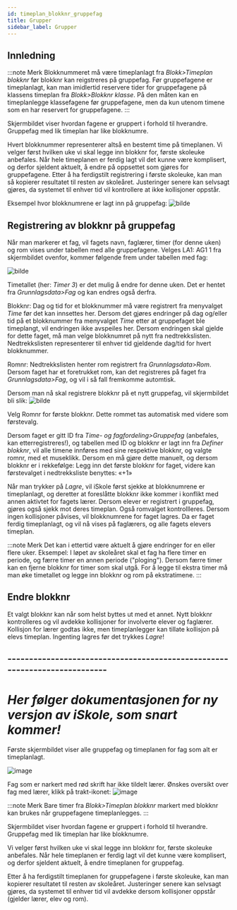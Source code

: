 ```yaml
---
id: timeplan_blokknr_gruppefag
title: Grupper
sidebar_label: Grupper
---
```


## Innledning

:::note Merk
Blokknummeret må være timeplanlagt fra _Blokk>Timeplan blokknr_ før blokknr kan reigstreres på gruppefag. Før gruppefagene er timeplanlagt, kan man imidlertid reservere tider for gruppefagene på klassens timeplan fra _Blokk>Blokknr klasse_. På den måten kan en timeplanlegge klassefagene før gruppefagene, men da kun utenom timene som en har reservert for gruppefagene.
:::

Skjermbildet viser hvordan fagene er gruppert i forhold til hverandre. Gruppefag med lik timeplan har like blokknumre. 

Hvert blokknummer representerer altså en bestemt time på timeplanen. Vi velger først hvilken uke vi skal legge inn blokknr for, første skoleuke anbefales. Når hele timeplanen er ferdig lagt vil det kunne være komplisert, og derfor sjeldent aktuelt, å endre på oppsettet som gjøres for gruppefagene. Etter å ha ferdigstilt registrering i første skoleuke, kan man så kopierer resultatet til resten av skoleåret. Justeringer senere kan selvsagt gjøres, da systemet til enhver tid vil kontrollere at ikke kollisjoner oppstår.

Eksempel hvor blokknumrene er lagt inn på gruppefag:
![bilde](https://user-images.githubusercontent.com/80097133/199228418-89ba38be-ca9c-4f20-80e2-2f32aafd69af.png)

## Registrering av blokknr på gruppefag
Når man markerer et fag, vil fagets navn, faglærer, timer (for denne uken) og rom vises under tabellen med alle gruppefagene. Velges LA1: AG1 1 fra skjermbildet ovenfor, kommer følgende frem under tabellen med fag:

![bilde](https://user-images.githubusercontent.com/80097133/199229735-5201c5d7-3aca-4aad-8a00-f6b6ea7abc31.png)

Timetallet (her: _Timer 3_) er det mulig å endre for denne uken. Det er hentet fra _Grunnlagsdata>Fag_ og kan endres også derfra. 

Blokknr: Dag og tid for et blokknummer må være registrert fra menyvalget _Time_ før det kan innsettes her. Dersom det gjøres endringer på dag og/eller tid på et blokknummer fra menyvalget _Time_ etter at gruppefaget ble timeplangt, vil endringen ikke avspeiles her. Dersom endringen skal gjelde for dette faget, må man velge blokknumret på nytt fra nedtrekkslisten. Nedtrekkslisten representerer til enhver tid  gjeldende dag/tid for hvert blokknummer.

Romnr: Nedtrekkslisten henter rom registrert fra _Grunnlagsdata>Rom_. Dersom faget har et foretrukket rom, kan det registreres på faget fra _Grunnlagsdata>Fag_, og vil i så fall fremkomme  automtisk.

Dersom man nå skal registrere blokknr på et nytt gruppefag, vil skjermbildet bli slik:
![bilde](https://user-images.githubusercontent.com/80097133/191739144-f83d8a36-f805-45f0-acc4-44f6f88d93ee.png)

Velg Romnr for første blokknr. Dette rommet tas automatisk med videre som førstevalg. 

Dersom faget er gitt ID fra _Time- og fagfordeling>Gruppefag_ (anbefales, kan etterregistreres!), og tabellen med ID og blokknr er lagt inn fra _Definer blokknr_, vil alle timene innføres med sine respektive blokknr, og valgte romnr, med et museklikk. Dersom en må gjøre dette manuelt, og dersom blokknr er i rekkefølge: Legg inn det første blokknr for faget, videre kan førstevalget i nedtrekksliste benyttes: «+1»

Når man trykker på _Lagre_, vil iSkole først sjekke at blokknumrene er timeplanlagt, og deretter at foreslåtte blokknr ikke kommer i konflikt med annen aktivtet for fagets lærer. Dersom elever er registrert i gruppefag, gjøres også sjekk mot deres timeplan. Også romvalget kontrollleres. Dersom ingen kollisjoner påvises, vil blokknumrene for faget lagres. Da er faget ferdig timeplanlagt, og vil nå vises på faglærers, og alle fagets elevers timeplan.

:::note Merk
Det kan i ettertid være aktuelt å gjøre endringer for en eller flere uker. Eksempel: I løpet av skoleåret skal et fag ha flere timer en periode, og færre timer en annen periode ("ploging"). Dersom færre timer kan en fjerne blokknr for timer som skal utgå. For å legge til ekstra timer må man øke timetallet og legge inn blokknr og rom på ekstratimene.
:::

## Endre blokknr

Et valgt blokknr kan når som helst byttes ut med et annet. Nytt blokknr kontrolleres og vil avdekke kollisjoner for involverte elever og faglærer. Kollisjon for lærer godtas ikke, men timeplanlegger kan tillate kollisjon på elevs timeplan.
Ingenting lagres før det trykkes _Lagre_!



## --------------------------------------------------------------------------
# _Her følger dokumentasjonen for ny versjon av iSkole, som snart kommer!_

Første skjermbildet viser alle gruppefag og timeplanen for fag som alt er timeplanlagt.

![image](https://github.com/BarmanHanssen/iskole/assets/80097133/635ddbb1-e132-4a1d-b6d4-4c8594510669)

Fag som er narkert med rød skrift har ikke tildelt lærer. Ønskes oversikt over fag med lærer, klikk på trakt-ikonet:
![image](https://github.com/BarmanHanssen/iskole/assets/80097133/3fe13619-6e4a-450c-b716-bd035ba318a0)



:::note Merk
Bare timer fra _Blokk>Timeplan blokknr_ markert med blokknr kan brukes når gruppefagene timeplanlegges. 
:::

Skjermbildet viser hvordan fagene er gruppert i forhold til hverandre. Gruppefag med lik timeplan har like blokknumre. 

Vi velger først hvilken uke vi skal legge inn blokknr for, første skoleuke anbefales. Når hele timeplanen er ferdig lagt vil det kunne være komplisert, og derfor sjeldent aktuelt, å endre timeplanen for gruppefag. 

Etter å ha ferdigstilt timeplanen for gruppefagene i første skoleuke, kan man kopierer resultatet til resten av skoleåret. Justeringer senere kan selvsagt gjøres, da systemet til enhver tid vil avdekke dersom kollisjoner oppstår (gjelder lærer, elev og rom).


